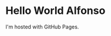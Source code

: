<!DOCTYPE html>
<html>
<body>
<h1>Hello World Alfonso</h1>
<p>I'm hosted with GitHub Pages.</p>
</body>
</html>
